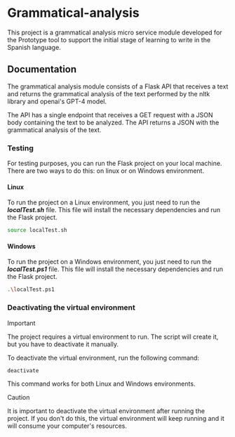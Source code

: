 # Grammatical-analysis

This project is a grammatical analysis micro service module developed for the Prototype tool to support the initial stage of learning to write in the Spanish language.

## Documentation

The grammatical analysis module consists of a Flask API that receives a text and returns the grammatical analysis of the text performed by the nltk library and openai's GPT-4 model. 

The API has a single endpoint that receives a GET request with a JSON body containing the text to be analyzed. The API returns a JSON with the grammatical analysis of the text.

### Testing

For testing purposes, you can run the Flask project on your local machine. There are two ways to do this: on linux or on Windows environment.

#### Linux

To run the project on a Linux environment, you just need to run the ***localTest.sh*** file. This file will install the necessary dependencies and run the Flask project.

```bash
source localTest.sh
```
#### Windows

To run the project on a Windows environment, you just need to run the ***localTest.ps1*** file. This file will install the necessary dependencies and run the Flask project.

```bash
.\localTest.ps1
```

### Deactivating the virtual environment

> [!IMPORTANT]
> The project requires a virtual environment to run. The script will create it, but you have to deactivate it manually.
>
> To deactivate the virtual environment, run the following command:
> ```bash
> deactivate
> ```
> This command works for both Linux and Windows environments.

> [!CAUTION]
> It is important to deactivate the virtual environment after running the project. If you don't do this, the virtual environment will keep running and it will consume your computer's resources.
